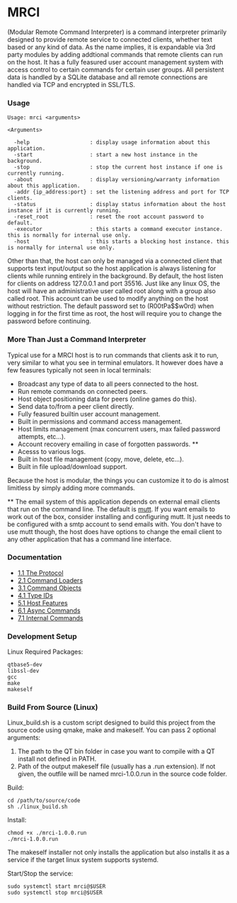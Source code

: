 # MRCI #

(Modular Remote Command Interpreter) is a command interpreter primarily designed to provide remote service to connected clients, whether text based or any kind of data. As the name implies, it is expandable via 3rd party modules by adding addtional commands that remote clients can run on the host. It has a fully feasured user account management system with access control to certain commands for certain user groups. All persistent data is handled by a SQLite database and all remote connections are handled via TCP and encrypted in SSL/TLS.

### Usage ###

```
Usage: mrci <arguments>

<Arguments>
  
  -help                   : display usage information about this application.
  -start                  : start a new host instance in the background.
  -stop                   : stop the current host instance if one is currently running.
  -about                  : display versioning/warranty information about this application.
  -addr {ip_address:port} : set the listening address and port for TCP clients.
  -status                 : display status information about the host instance if it is currently running.
  -reset_root             : reset the root account password to default.
  -executor               : this starts a command executor instance. this is normally for internal use only.
  -host                   : this starts a blocking host instance. this is normally for internal use only.
```
 
Other than that, the host can only be managed via a connected client that supports text input/output so the host application is always listening for clients while running entirely in the background. By default, the host listen for clients on address 127.0.0.1 and port 35516. Just like any linux OS, the host will have an administrative user called root along with a group also called root. This account can be used to modify anything on the host without restriction. The default password set to (R00tPa$$w0rd) when logging in for the first time as root, the host will require you to change the password before continuing.

### More Than Just a Command Interpreter ###

Typical use for a MRCI host is to run commands that clients ask it to run, very similar to what you see in terminal emulators. It however does have a few feasures typically not seen in local terminals:

* Broadcast any type of data to all peers connected to the host.
* Run remote commands on connected peers.
* Host object positioning data for peers (online games do this).
* Send data to/from a peer client directly.
* Fully feasured builtin user account management.
* Built in permissions and command access management.
* Host limits management (max concurrent users, max failed password attempts, etc...).
* Account recovery emailing in case of forgotten passwords. **
* Acesss to various logs.
* Built in host file management (copy, move, delete, etc...).
* Built in file upload/download support.

Because the host is modular, the things you can customize it to do is almost limitless by simply adding more commands.

** The email system of this application depends on external email clients that run on the command line. The default is [mutt](http://www.mutt.org/). If you want emails to work out of the box, consider installing and configuring mutt. It just needs to be configured with a smtp account to send emails with. You don't have to use mutt though, the host does have options to change the email client to any other application that has a command line interface.

### Documentation ###

* [1.1 The Protocol](Protocol.md)
* [2.1 Command Loaders](Command_Loaders.md)
* [3.1 Command Objects](Command_Objects.md)
* [4.1 Type IDs](Type_IDs.md)
* [5.1 Host Features](Host_Features.md)
* [6.1 Async Commands](Async.md)
* [7.1 Internal Commands](Internal_Commands.md)

### Development Setup ###

Linux Required Packages:
```
qtbase5-dev
libssl-dev
gcc
make
makeself
```

### Build From Source (Linux) ###

Linux_build.sh is a custom script designed to build this project from the source code using qmake, make and makeself. You can pass 2 optional arguments:

1. The path to the QT bin folder in case you want to compile with a QT install not defined in PATH.
2. Path of the output makeself file (usually has a .run extension). If not given, the outfile will be named mrci-1.0.0.run in the source code folder.

Build:
```
cd /path/to/source/code
sh ./linux_build.sh
```
Install:
```
chmod +x ./mrci-1.0.0.run
./mrci-1.0.0.run
```

The makeself installer not only installs the application but also installs it as a service if the target linux system supports systemd.

Start/Stop the service:
```
sudo systemctl start mrci@$USER
sudo systemctl stop mrci@$USER
```
